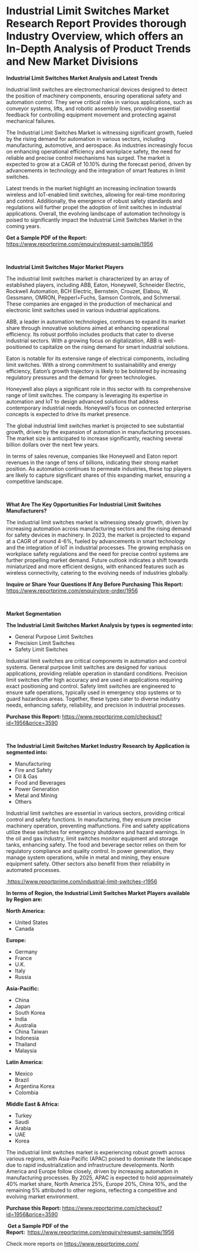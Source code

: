 <p><h1>Industrial Limit Switches Market Research Report Provides thorough Industry Overview, which offers an In-Depth Analysis of Product Trends and New Market Divisions</h1></p><p><strong>Industrial Limit Switches Market Analysis and Latest Trends</strong></p>
<p><p>Industrial limit switches are electromechanical devices designed to detect the position of machinery components, ensuring operational safety and automation control. They serve critical roles in various applications, such as conveyor systems, lifts, and robotic assembly lines, providing essential feedback for controlling equipment movement and protecting against mechanical failures.</p><p>The Industrial Limit Switches Market is witnessing significant growth, fueled by the rising demand for automation in various sectors, including manufacturing, automotive, and aerospace. As industries increasingly focus on enhancing operational efficiency and workplace safety, the need for reliable and precise control mechanisms has surged. The market is expected to grow at a CAGR of 10.10% during the forecast period, driven by advancements in technology and the integration of smart features in limit switches.</p><p>Latest trends in the market highlight an increasing inclination towards wireless and IoT-enabled limit switches, allowing for real-time monitoring and control. Additionally, the emergence of robust safety standards and regulations will further propel the adoption of limit switches in industrial applications. Overall, the evolving landscape of automation technology is poised to significantly impact the Industrial Limit Switches Market in the coming years.</p></p>
<p><strong>Get a Sample PDF of the Report:&nbsp;</strong> <a href="https://www.reportprime.com/enquiry/request-sample/1956?utm_campaign=3281&utm_medium=2&utm_source=Github&utm_content=ia&utm_term=18032025&utm_id=industrial-limit-switches">https://www.reportprime.com/enquiry/request-sample/1956</a></p>
<p>&nbsp;</p>
<p><strong>Industrial Limit Switches Major Market Players</strong></p>
<p><p>The industrial limit switches market is characterized by an array of established players, including ABB, Eaton, Honeywell, Schneider Electric, Rockwell Automation, BCH Electric, Bernstein, Crouzet, Elabou, W. Gessmann, OMRON, Pepperl+Fuchs, Samson Controls, and Schmersal. These companies are engaged in the production of mechanical and electronic limit switches used in various industrial applications.</p><p>ABB, a leader in automation technologies, continues to expand its market share through innovative solutions aimed at enhancing operational efficiency. Its robust portfolio includes products that cater to diverse industrial sectors. With a growing focus on digitalization, ABB is well-positioned to capitalize on the rising demand for smart industrial solutions.</p><p>Eaton is notable for its extensive range of electrical components, including limit switches. With a strong commitment to sustainability and energy efficiency, Eaton’s growth trajectory is likely to be bolstered by increasing regulatory pressures and the demand for green technologies.</p><p>Honeywell also plays a significant role in this sector with its comprehensive range of limit switches. The company is leveraging its expertise in automation and IoT to design advanced solutions that address contemporary industrial needs. Honeywell's focus on connected enterprise concepts is expected to drive its market presence.</p><p>The global industrial limit switches market is projected to see substantial growth, driven by the expansion of automation in manufacturing processes. The market size is anticipated to increase significantly, reaching several billion dollars over the next few years.</p><p>In terms of sales revenue, companies like Honeywell and Eaton report revenues in the range of tens of billions, indicating their strong market position. As automation continues to permeate industries, these top players are likely to capture significant shares of this expanding market, ensuring a competitive landscape.</p></p>
<p>&nbsp;</p>
<p><strong>What Are The Key Opportunities For Industrial Limit Switches Manufacturers?</strong></p>
<p><p>The industrial limit switches market is witnessing steady growth, driven by increasing automation across manufacturing sectors and the rising demand for safety devices in machinery. In 2023, the market is projected to expand at a CAGR of around 4-6%, fueled by advancements in smart technology and the integration of IoT in industrial processes. The growing emphasis on workplace safety regulations and the need for precise control systems are further propelling market demand. Future outlook indicates a shift towards miniaturized and more efficient designs, with enhanced features such as wireless connectivity, catering to the evolving needs of industries globally.</p></p>
<p><strong>Inquire or Share Your Questions If Any Before Purchasing This Report:</strong> <a href="https://www.reportprime.com/enquiry/pre-order/1956?utm_campaign=3281&utm_medium=2&utm_source=Github&utm_content=ia&utm_term=18032025&utm_id=industrial-limit-switches">https://www.reportprime.com/enquiry/pre-order/1956</a></p>
<p>&nbsp;</p>
<p><strong>Market Segmentation</strong></p>
<p><strong>The Industrial Limit Switches Market Analysis by types is segmented into:</strong></p>
<p><ul><li>General Purpose Limit Switches</li><li>Precision Limit Switches</li><li>Safety Limit Switches</li></ul></p>
<p><p>Industrial limit switches are critical components in automation and control systems. General purpose limit switches are designed for various applications, providing reliable operation in standard conditions. Precision limit switches offer high accuracy and are used in applications requiring exact positioning and control. Safety limit switches are engineered to ensure safe operations, typically used in emergency stop systems or to guard hazardous areas. Together, these types cater to diverse industry needs, enhancing safety, reliability, and precision in industrial processes.</p></p>
<p><strong>Purchase this Report:&nbsp;</strong><a href="https://www.reportprime.com/checkout?id=1956&price=3590&utm_campaign=3281&utm_medium=2&utm_source=Github&utm_content=ia&utm_term=18032025&utm_id=industrial-limit-switches">https://www.reportprime.com/checkout?id=1956&price=3590</a></p>
<p>&nbsp;</p>
<p><strong>The Industrial Limit Switches Market Industry Research by Application is segmented into:</strong></p>
<p><ul><li>Manufacturing</li><li>Fire and Safety</li><li>Oil & Gas</li><li>Food and Beverages</li><li>Power Generation</li><li>Metal and Mining</li><li>Others</li></ul></p>
<p><p>Industrial limit switches are essential in various sectors, providing critical control and safety functions. In manufacturing, they ensure precise machinery operation, preventing malfunctions. Fire and safety applications utilize these switches for emergency shutdowns and hazard warnings. In the oil and gas industry, limit switches monitor equipment and storage tanks, enhancing safety. The food and beverage sector relies on them for regulatory compliance and quality control. In power generation, they manage system operations, while in metal and mining, they ensure equipment safety. Other sectors also benefit from their reliability in automated processes.</p></p>
<p><a href="https://www.reportprime.com/industrial-limit-switches-r1956?utm_campaign=3281&utm_medium=2&utm_source=Github&utm_content=ia&utm_term=18032025&utm_id=industrial-limit-switches">&nbsp;https://www.reportprime.com/industrial-limit-switches-r1956</a></p>
<p><strong>In terms of Region, the Industrial Limit Switches Market Players available by Region are:</strong></p>
<p>
    <p> <strong> North America: </strong>
        <ul>
            <li>United States</li>
            <li>Canada</li>
        </ul>
        </p> 
    <p> <strong> Europe: </strong>
        <ul>
            <li>Germany</li>
            <li>France</li>
            <li>U.K.</li>
            <li>Italy</li>
            <li>Russia</li>
        </ul>
        </p> 
    <p> <strong> Asia-Pacific: </strong>
        <ul>
            <li>China</li>
            <li>Japan</li>
            <li>South Korea</li>
            <li>India</li>
            <li>Australia</li>
            <li>China Taiwan</li>
            <li>Indonesia</li>
            <li>Thailand</li>
            <li>Malaysia</li>
        </ul>
        </p> 
    <p> <strong> Latin America: </strong>
        <ul>
            <li>Mexico</li>
            <li>Brazil</li>
            <li>Argentina Korea</li>
            <li>Colombia</li>
        </ul>
        </p> 
    <p> <strong> Middle East & Africa: </strong>
        <ul>
            <li>Turkey</li>
            <li>Saudi</li>
            <li>Arabia</li>
            <li>UAE</li>
            <li>Korea</li>
        </ul>
    </p>
    </p>
<p><p>The industrial limit switches market is experiencing robust growth across various regions, with Asia-Pacific (APAC) poised to dominate the landscape due to rapid industrialization and infrastructure developments. North America and Europe follow closely, driven by increasing automation in manufacturing processes. By 2025, APAC is expected to hold approximately 40% market share, North America 25%, Europe 20%, China 10%, and the remaining 5% attributed to other regions, reflecting a competitive and evolving market environment.</p></p>
<p><strong>Purchase this Report: </strong><a href="https://www.reportprime.com/checkout?id=1956&price=3590&utm_campaign=3281&utm_medium=2&utm_source=Github&utm_content=ia&utm_term=18032025&utm_id=industrial-limit-switches">https://www.reportprime.com/checkout?id=1956&price=3590</a></p>
<p>&nbsp;<strong>Get a Sample PDF of the Report:&nbsp;&nbsp;</strong><a href="https://www.reportprime.com/enquiry/request-sample/1956?utm_campaign=3281&utm_medium=2&utm_source=Github&utm_content=ia&utm_term=18032025&utm_id=industrial-limit-switches">https://www.reportprime.com/enquiry/request-sample/1956</a></p>
<p><strong></strong></p>
<p>Check more reports on <a href="https://www.reportprime.com/?utm_campaign=3281&utm_medium=2&utm_source=Github&utm_content=ia&utm_term=18032025&utm_id=industrial-limit-switches">https://www.reportprime.com/</a></p>